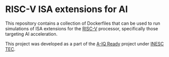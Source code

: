 # RISC-V ISA extensions for AI

This repository contains a collection of Dockerfiles that can be used to run simulations of ISA extensions for the [RISC-V](https://riscv.org/) processor, specifically those targeting AI acceleration.

This project was developed as a part of the [A-IQ Ready](https://www.aiqready.eu/) project under [INESC TEC](https://www.inesctec.pt/).